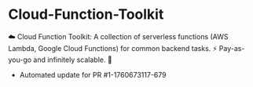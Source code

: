 # Cloud-Function-Toolkit
☁️ Cloud Function Toolkit: A collection of serverless functions (AWS Lambda, Google Cloud Functions) for common backend tasks. ⚡ Pay-as-you-go and infinitely scalable. 🚀


- Automated update for PR #1-1760673117-679